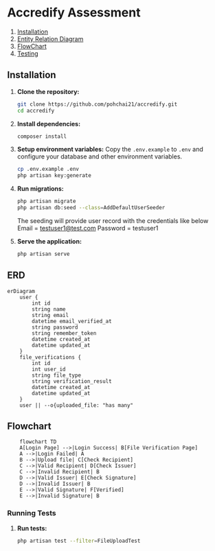 # Accredify Assessment

1. [Installation](#Installation)
2. [Entity Relation Diagram](#ERD)
3. [FlowChart](#Flowchart)
4. [Testing](#Testing)


## Installation
1. **Clone the repository:**
    ```sh
    git clone https://github.com/pohchai21/accredify.git
    cd accredify
    ```

2. **Install dependencies:**
    ```sh
    composer install
    ```

3. **Setup environment variables:**
    Copy the `.env.example` to `.env` and configure your database and other environment variables.
    ```sh
    cp .env.example .env
    php artisan key:generate
    ```

4. **Run migrations:**
    ```sh
    php artisan migrate
    php artisan db:seed --class=AddDefaultUserSeeder
    ```
    The seeding will provide user record with the credentials like below
    Email    = testuser1@test.com
    Password = testuser1

5. **Serve the application:**
    ```sh
    php artisan serve
    ```

## ERD
``` mermaid
erDiagram
    user {
        int id
        string name
        string email
        datetime email_verified_at
        string password
        string remember_token
        datetime created_at
        datetime updated_at
    }
    file_verifications {
        int id
        int user_id
        string file_type
        string verification_result
        datetime created_at
        datetime updated_at
    }
    user || --o{uploaded_file: "has many"
```

## Flowchart
```mermaid
    flowchart TD
    A[Login Page] -->|Login Success| B[File Verification Page]
    A -->|Login Failed| A
    B -->|Upload file| C[Check Recipient]
    C -->|Valid Recipient| D[Check Issuer]
    C -->|Invalid Recipient| B
    D -->|Valid Issuer| E[Check Signature]
    D -->|Invalid Issuer| B
    E -->|Valid Signature| F[Verified]
    E -->|Invalid Signature| B
```

### Running Tests

1. **Run tests:**
    ```sh
    php artisan test --filter=FileUploadTest
    ```
